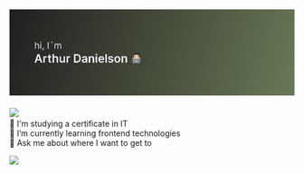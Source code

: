 ![hi, I'm Arthur Danielson](https://github.com/arthurdanielson/arthurdanielson/blob/main/banner.png)
---
[![](https://visitcount.itsvg.in/api?id=arthurdanielson&icon=0&color=12)](https://visitcount.itsvg.in)
<br>📖 I'm studying a certificate in IT<br>🌱 I’m currently learning frontend technologies<br>💬 Ask me about where I want to get to

![](https://github-readme-stats.vercel.app/api/top-langs/?username=arthurdanielson&theme=dark&hide_border=true&include_all_commits=true&count_private=true&layout=compact)
